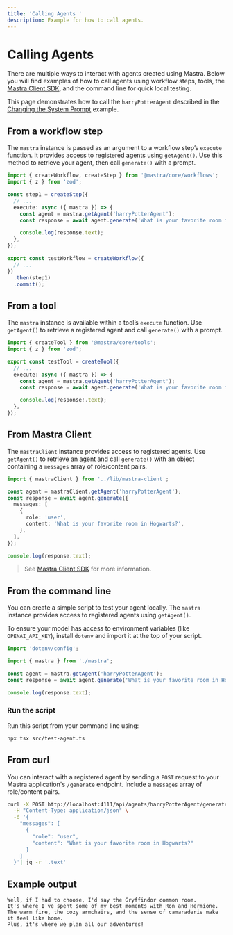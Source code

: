 ```yaml
---
title: 'Calling Agents '
description: Example for how to call agents.
---
```


# Calling Agents

There are multiple ways to interact with agents created using Mastra. Below you will find examples of how to call agents using workflow steps, tools, the [Mastra Client SDK](../../docs/server-db/mastra-client), and the command line for quick local testing.

This page demonstrates how to call the `harryPotterAgent` described in the [Changing the System Prompt](./system-prompt) example.

## From a workflow step

The `mastra` instance is passed as an argument to a workflow step’s `execute` function. It provides access to registered agents using `getAgent()`. Use this method to retrieve your agent, then call `generate()` with a prompt.

```typescript filename="src/mastra/workflows/test-workflow.ts" showLineNumbers copy
import { createWorkflow, createStep } from '@mastra/core/workflows';
import { z } from 'zod';

const step1 = createStep({
  // ...
  execute: async ({ mastra }) => {
    const agent = mastra.getAgent('harryPotterAgent');
    const response = await agent.generate('What is your favorite room in Hogwarts?');

    console.log(response.text);
  },
});

export const testWorkflow = createWorkflow({
  // ...
})
  .then(step1)
  .commit();
```

## From a tool

The `mastra` instance is available within a tool’s `execute` function. Use `getAgent()` to retrieve a registered agent and call `generate()` with a prompt.

```typescript filename="src/mastra/tools/test-tool.ts" showLineNumbers copy
import { createTool } from '@mastra/core/tools';
import { z } from 'zod';

export const testTool = createTool({
  // ...
  execute: async ({ mastra }) => {
    const agent = mastra.getAgent('harryPotterAgent');
    const response = await agent.generate('What is your favorite room in Hogwarts?');

    console.log(response!.text);
  },
});
```

## From Mastra Client

The `mastraClient` instance provides access to registered agents. Use `getAgent()` to retrieve an agent and call `generate()` with an object containing a `messages` array of role/content pairs.

```typescript showLineNumbers copy
import { mastraClient } from '../lib/mastra-client';

const agent = mastraClient.getAgent('harryPotterAgent');
const response = await agent.generate({
  messages: [
    {
      role: 'user',
      content: 'What is your favorite room in Hogwarts?',
    },
  ],
});

console.log(response.text);
```

> See [Mastra Client SDK](../../docs/server-db/mastra-client) for more information.

## From the command line

You can create a simple script to test your agent locally. The `mastra` instance provides access to registered agents using `getAgent()`.

To ensure your model has access to environment variables (like `OPENAI_API_KEY`), install `dotenv` and import it at the top of your script.

```typescript filename="src/test-agent.ts" showLineNumbers copy
import 'dotenv/config';

import { mastra } from './mastra';

const agent = mastra.getAgent('harryPotterAgent');
const response = await agent.generate('What is your favorite room in Hogwarts?');

console.log(response.text);
```

### Run the script

Run this script from your command line using:

```bash
npx tsx src/test-agent.ts
```

## From curl

You can interact with a registered agent by sending a `POST` request to your Mastra application's `/generate` endpoint. Include a `messages` array of role/content pairs.

```bash
curl -X POST http://localhost:4111/api/agents/harryPotterAgent/generate \
  -H "Content-Type: application/json" \
  -d '{
    "messages": [
      {
        "role": "user",
        "content": "What is your favorite room in Hogwarts?"
      }
    ]
  }'| jq -r '.text'
```

## Example output

```text
Well, if I had to choose, I'd say the Gryffindor common room.
It's where I've spent some of my best moments with Ron and Hermione.
The warm fire, the cozy armchairs, and the sense of camaraderie make it feel like home.
Plus, it's where we plan all our adventures!
```
